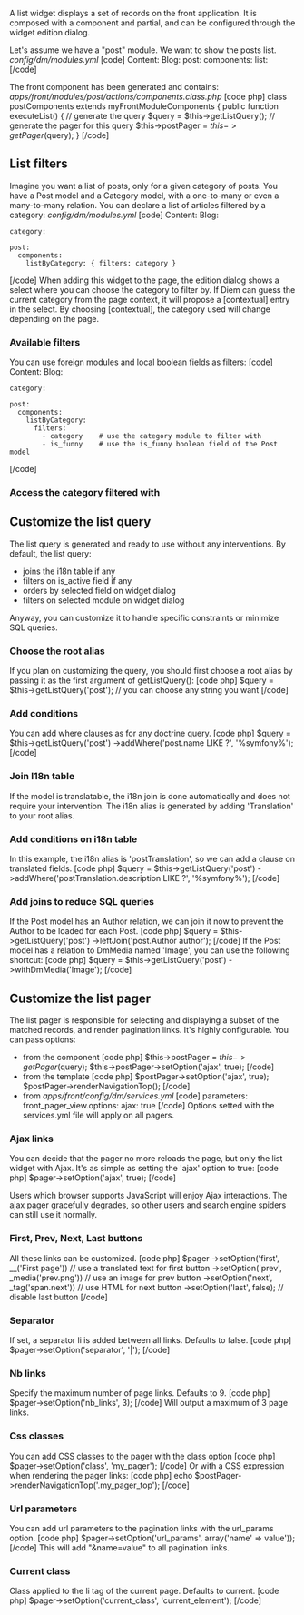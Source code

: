 A list widget displays a set of records on the front application. It is composed with a component and partial, and can be configured through the widget edition dialog.

Let's assume we have a "post" module.
We want to show the posts list.
*config/dm/modules.yml*
[code]
Content:
  Blog:
    post:
      components:
        list:
[/code]

The front component has been generated and contains:
*apps/front/modules/post/actions/components.class.php*
[code php]
class postComponents extends myFrontModuleComponents
{
  public function executeList()
  {
    // generate the query
    $query = $this->getListQuery();
    // generate the pager for this query
    $this->postPager = $this->getPager($query);
  }
[/code]

## List filters
Imagine you want a list of posts, only for a given category of posts. You have a Post model and a Category model, with a one-to-many or even a many-to-many relation.
You can declare a list of articles filtered by a category:
*config/dm/modules.yml*
[code]
Content:
  Blog:

    category:

    post:
      components:
        listByCategory: { filters: category }
[/code]
When adding this widget to the page, the edition dialog shows a select where you can choose the category to filter by. If Diem can guess the current category from the page context, it will propose a [contextual] entry in the select. By choosing [contextual], the category used will change depending on the page.

### Available filters

You can use foreign modules and local boolean fields as filters:
[code]
Content:
  Blog:

    category:

    post:
      components:
        listByCategory:
          filters:
            - category    # use the category module to filter with
            - is_funny    # use the is_funny boolean field of the Post model
[/code]

### Access the category filtered with


## Customize the list query

The list query is generated and ready to use without any interventions.
By default, the list query:

- joins the i18n table if any
- filters on is_active field if any
- orders by selected field on widget dialog
- filters on selected module on widget dialog

Anyway, you can customize it to handle specific constraints or minimize SQL queries.

### Choose the root alias
If you plan on customizing the query, you should first choose a root alias by passing it as the first argument of getListQuery():
[code php]
$query = $this->getListQuery('post'); // you can choose any string you want
[/code]

### Add conditions
You can add where clauses as for any doctrine query.
[code php]
$query = $this->getListQuery('post')
->addWhere('post.name LIKE ?', '%symfony%');
[/code]

### Join I18n table
If the model is translatable, the i18n join is done automatically and does not require your intervention. The i18n alias is generated by adding 'Translation' to your root alias.

### Add conditions on i18n table
In this example, the i18n alias is 'postTranslation', so we can add a clause on translated fields.
[code php]
$query = $this->getListQuery('post')
->addWhere('postTranslation.description LIKE ?', '%symfony%');
[/code]

### Add joins to reduce SQL queries
If the Post model has an Author relation, we can join it now to prevent the Author to be loaded for each Post.
[code php]
$query = $this->getListQuery('post')
->leftJoin('post.Author author');
[/code]
If the Post model has a relation to DmMedia named 'Image', you can use the following shortcut:
[code php]
$query = $this->getListQuery('post')
->withDmMedia('Image');
[/code]

## Customize the list pager

The list pager is responsible for selecting and displaying a subset of the matched records, and render pagination links.
It's highly configurable. You can pass options:

- from the component
[code php]
$this->postPager = $this->getPager($query);
$this->postPager->setOption('ajax', true);
[/code]
- from the template
[code php]
$postPager->setOption('ajax', true);
$postPager->renderNavigationTop();
[/code]
- from *apps/front/config/dm/services.yml*
[code]
parameters:
  front_pager_view.options:
    ajax: true
[/code]
Options setted with the services.yml file will apply on all pagers.

### Ajax links
You can decide that the pager no more reloads the page, but only the list widget with Ajax.
It's as simple as setting the 'ajax' option to true:
[code php]
$pager->setOption('ajax', true);
[/code]

Users which browser supports JavaScript will enjoy Ajax interactions.
The ajax pager gracefully degrades, so other users and search engine spiders can still use it normally.

### First, Prev, Next, Last buttons
All these links can be customized.
[code php]
$pager
->setOption('first', __('First page'))  // use a translated text for first button
->setOption('prev', _media('prev.png')) // use an image for prev button
->setOption('next', _tag('span.next'))     // use HTML for next button
->setOption('last', false);             // disable last button
[/code]

### Separator
If set, a separator li is added between all links. Defaults to false.
[code php]
$pager->setOption('separator', '|');
[/code]

### Nb links
Specify the maximum number of page links. Defaults to 9.
[code php]
$pager->setOption('nb_links', 3);
[/code]
Will output a maximum of 3 page links.

### Css classes
You can add CSS classes to the pager with the class option
[code php]
$pager->setOption('class', 'my_pager');
[/code]
Or with a CSS expression when rendering the pager links:
[code php]
echo $postPager->renderNavigationTop('.my_pager_top');
[/code]

### Url parameters
You can add url parameters to the pagination links with the url_params option.
[code php]
$pager->setOption('url_params', array('name' => value'));
[/code]
This will add "&name=value" to all pagination links.

### Current class
Class applied to the li tag of the current page. Defaults to current.
[code php]
$pager->setOption('current_class', 'current_element');
[/code]
